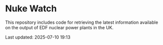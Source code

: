 # Nuke Watch

This repository includes code for retrieving the latest information available on the output of EDF nuclear power plants in the UK.

Last updated: 2025-07-10 19:13
